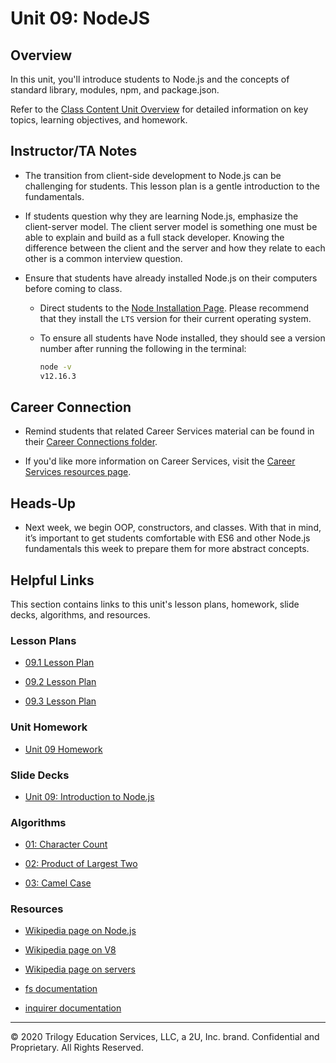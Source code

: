 # Unit 09: NodeJS

## Overview

In this unit, you'll introduce students to Node.js and the concepts of standard library, modules, npm, and package.json.

Refer to the [Class Content Unit Overview](../../../01-Class-Content/09-NodeJS/README.md) for detailed information on key topics, learning objectives, and homework.

## Instructor/TA Notes

* The transition from client-side development to Node.js can be challenging for students. This lesson plan is a gentle introduction to the fundamentals.

* If students question why they are learning Node.js, emphasize the client-server model. The client server model is something one must be able to explain and build as a full stack developer. Knowing the difference between the client and the server and how they relate to each other is a common interview question.

* Ensure that students have already installed Node.js on their computers before coming to class.

  * Direct students to the [Node Installation Page](https://nodejs.org/en/download/). Please recommend that they install the `LTS` version for their current operating system.

  * To ensure all students have Node installed, they should see a version number after running the following in the terminal:

    ```sh
    node -v
    v12.16.3
    ```
## Career Connection

* Remind students that related Career Services material can be found in their [Career Connections folder](../../../01-Class-Content/09-NodeJS/04-Important/CAREER-CONNECTION.md).

* If you'd like more information on Career Services, visit the [Career Services resources page](http://bit.ly/CodingCS).

## Heads-Up

* Next week, we begin OOP, constructors, and classes. With that in mind, it’s important to get students comfortable with ES6 and other Node.js fundamentals this week to prepare them for more abstract concepts.

## Helpful Links

This section contains links to this unit's lesson plans, homework, slide decks, algorithms, and resources.

### Lesson Plans

* [09.1 Lesson Plan](01-Day_Intro-NodeJS/09.1-LESSON-PLAN.md)

* [09.2 Lesson Plan](02-Day_ES6/09.2-LESSON-PLAN.md)

* [09.3 Lesson Plan](03-Day_Asynch-JS/09.3-LESSON-PLAN.md)

### Unit Homework

* [Unit 09 Homework](01-Class-Content/09-NodeJS/02-Homework/README.md)

### Slide Decks

* [Unit 09: Introduction to Node.js](https://docs.google.com/presentation/d/1hXNcmzYqwlhgM-C78vNFKwX10PhW_iwIo0guwzHO48c/edit?usp=sharing)

### Algorithms

* [01: Character Count](../../../01-Class-Content/09-NodeJS/03-Algorithms/01-character-count)

* [02: Product of Largest Two](../../../01-Class-Content/09-NodeJS/03-Algorithms/02-product-of-largest-two)

* [03: Camel Case](../../../01-Class-Content/09-NodeJS/03-Algorithms/03-camel-case)

### Resources

* [Wikipedia page on Node.js](https://en.wikipedia.org/wiki/Node.js)

* [Wikipedia page on V8](https://en.wikipedia.org/wiki/Chrome_V8)

* [Wikipedia page on servers](https://en.wikipedia.org/wiki/Server_(computing))

* [fs documentation](https://node.readthedocs.io/en/latest/api/fs/)

* [inquirer documentation](https://www.npmjs.com/package/inquirer/v/0.2.3)

---

© 2020 Trilogy Education Services, LLC, a 2U, Inc. brand. Confidential and Proprietary. All Rights Reserved.
